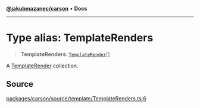 [**@jakubmazanec/carson**](../README.md) • **Docs**

---

# Type alias: TemplateRenders

> **TemplateRenders**: [`TemplateRender`](TemplateRender.md)[]

A [TemplateRender](TemplateRender.md) collection.

## Source

[packages/carson/source/template/TemplateRenders.ts:6](https://github.com/jakubmazanec/js-tools/blob/4653f1571319b3537b5a901a19e171562b7727e5/packages/carson/source/template/TemplateRenders.ts#L6)
